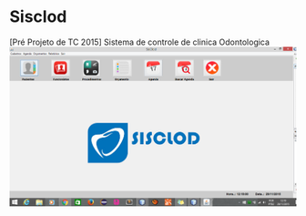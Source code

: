 # Sisclod
[Pré Projeto de TC 2015] Sistema de controle de clinica Odontologica
![Sisclod](https://github.com/slivadrip/Sisclod/blob/master/l.PNG)
